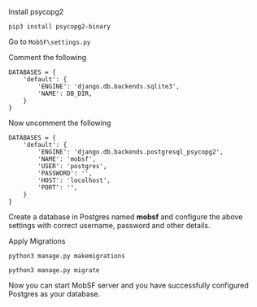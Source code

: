 Install psycopg2

`pip3 install psycopg2-binary`

Go to `MobSF\settings.py`

Comment the following

```
DATABASES = {
    'default': {
        'ENGINE': 'django.db.backends.sqlite3',
        'NAME': DB_DIR,
    }
}
```

Now uncomment the following

```
DATABASES = {
    'default': {
        'ENGINE': 'django.db.backends.postgresql_psycopg2',
        'NAME': 'mobsf',
        'USER': 'postgres',
        'PASSWORD': '',
        'HOST': 'localhost',
        'PORT': '',
    }
}
```

Create a database in Postgres named **mobsf** and configure the above settings with correct username, password and other details.

Apply Migrations

`python3 manage.py makemigrations`

`python3 manage.py migrate`

Now you can start MobSF server and you have successfully configured Postgres as your database.